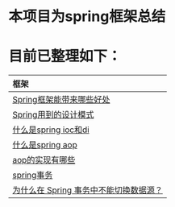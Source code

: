 # 本项目为spring框架总结
# 目前已整理如下：

|框架|
| :------ |
| [Spring框架能带来哪些好处](./springvirtue/README.MD)|
| [Spring用到的设计模式](./springdesign/README.MD)|
| [什么是spring ioc和di](./iocdi/README.MD)|
| [什么是spring aop](./aop/README.MD)|
| [aop的实现有哪些](./aopcarry/README.MD)|
| [spring事务](./springtransaction/README.MD)|
| [为什么在 Spring 事务中不能切换数据源？](./springdatasource/README.MD)|
